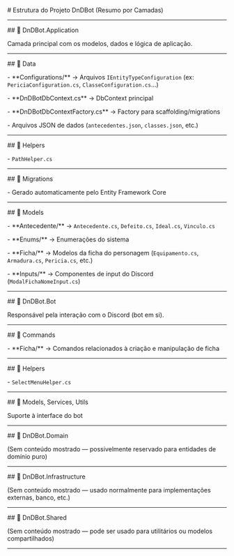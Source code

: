 \# Estrutura do Projeto DnDBot (Resumo por Camadas)



---



\## 📁 DnDBot.Application

Camada principal com os modelos, dados e lógica de aplicação.



---



\## 📁 Data

\- \*\*Configurations/\*\* → Arquivos `IEntityTypeConfiguration` (ex: `PericiaConfiguration.cs`, `ClasseConfiguration.cs`...)

\- \*\*DnDBotDbContext.cs\*\* → DbContext principal

\- \*\*DnDBotDbContextFactory.cs\*\* → Factory para scaffolding/migrations

\- Arquivos JSON de dados (`antecedentes.json`, `classes.json`, etc.)



---



\## 📁 Helpers

\- `PathHelper.cs`



---



\## 📁 Migrations

\- Gerado automaticamente pelo Entity Framework Core



---



\## 📁 Models

\- \*\*Antecedente/\*\* → `Antecedente.cs`, `Defeito.cs`, `Ideal.cs`, `Vinculo.cs`

\- \*\*Enums/\*\* → Enumerações do sistema

\- \*\*Ficha/\*\* → Modelos da ficha do personagem (`Equipamento.cs`, `Armadura.cs`, `Pericia.cs`, etc.)

\- \*\*Inputs/\*\* → Componentes de input do Discord (`ModalFichaNomeInput.cs`)



---



\## 📁 DnDBot.Bot

Responsável pela interação com o Discord (bot em si).



---



\## 📁 Commands

\- \*\*Ficha/\*\* → Comandos relacionados à criação e manipulação de ficha



---



\## 📁 Helpers

\- `SelectMenuHelper.cs`



---



\## 📁 Models, Services, Utils

Suporte à interface do bot



---



\## 📁 DnDBot.Domain

(Sem conteúdo mostrado — possivelmente reservado para entidades de domínio puro)



---



\## 📁 DnDBot.Infrastructure

(Sem conteúdo mostrado — usado normalmente para implementações externas, banco, etc.)



---



\## 📁 DnDBot.Shared

(Sem conteúdo mostrado — pode ser usado para utilitários ou modelos compartilhados)



---



